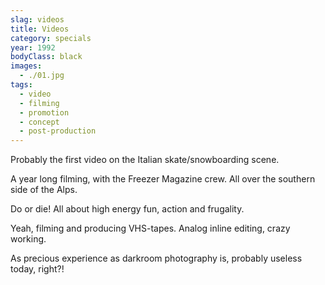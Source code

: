 ```yaml
---
slag: videos
title: Videos
category: specials
year: 1992
bodyClass: black
images:
  - ./01.jpg
tags:
  - video
  - filming
  - promotion
  - concept
  - post-production
---
```


Probably the first video on the Italian skate/snowboarding scene.

A year long filming, with the Freezer Magazine crew.
All over the southern side of the Alps.

Do or die!
All about high energy fun, action and frugality.

Yeah, filming and producing VHS-tapes.
Analog inline editing, crazy working.

As precious experience as darkroom photography is,
probably useless today,
right?!
